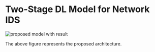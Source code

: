 # Two-Stage DL Model for Network IDS


![proposed model with result](https://user-images.githubusercontent.com/20646204/196616206-28a064d1-9864-4429-a607-246c653f141d.png)


The above figure represents the proposed architecture.


